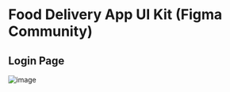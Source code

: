 # Food Delivery App UI Kit (Figma Community)

## Login Page
![image](https://user-images.githubusercontent.com/94110628/220378688-95896f2e-911f-4c2f-8dec-ce877819348c.png)
